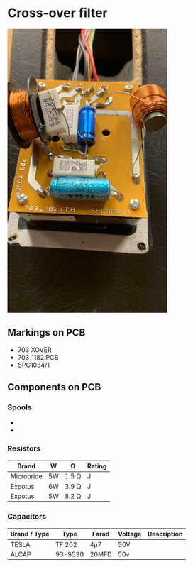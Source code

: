 # Cross-over filter

[![](./assets/img/703_xover_disected_thumbnail.png)](./assets/img/703_xover_disected.png)

## Markings on PCB

* 703 XOVER
* 703_1182.PCB
* SPC1034/1

## Components on PCB

### Spools

* 
* 

### Resistors

| Brand         | W     | Ω     | Rating    |
| ---           | ---   | ---   | ---       |
| Micropride    | 5W    | 1.5 Ω | J         |
| Expotus       | 6W    | 3.9 Ω | J         |
| Expotus       | 5W    | 8.2 Ω | J         |

### Capacitors

| Brand / Type  | Type      | Farad | Voltage   | Description   |
| ---           | ---       | ---   | ---       | ---           |
| TESLA         | TF 202    | 4μ7   | 50V       |               |
| ALCAP         | 93-9530   | 20MFD | 50v       |               |